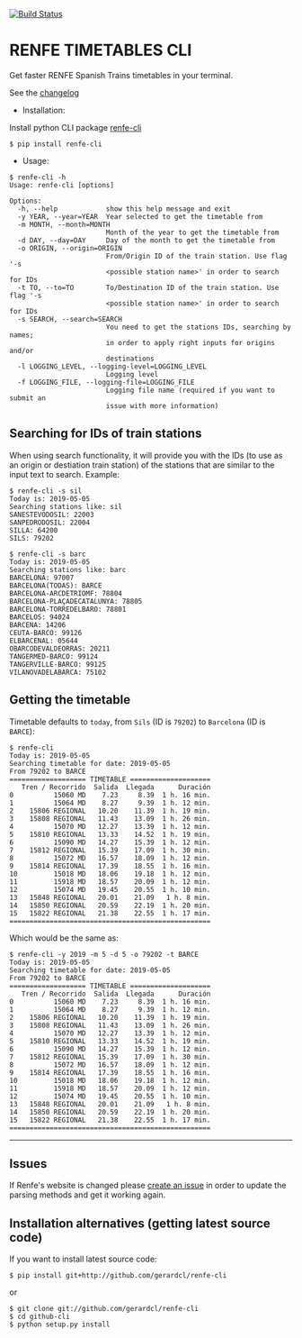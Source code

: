 [![Build Status](https://travis-ci.org/gerardcl/renfe-cli.svg?branch=master)](https://travis-ci.org/gerardcl/renfe-cli)

RENFE TIMETABLES CLI
====================

Get faster RENFE Spanish Trains timetables in your terminal.

See the [changelog](https://github.com/gerardcl/renfe-cli/blob/master/CHANGELOG.md)


- Installation:

Install python CLI package [renfe-cli](https://pypi.org/project/renfe-cli/)

```
$ pip install renfe-cli
```

- Usage:

```
$ renfe-cli -h    
Usage: renfe-cli [options]

Options:
  -h, --help            show this help message and exit
  -y YEAR, --year=YEAR  Year selected to get the timetable from
  -m MONTH, --month=MONTH
                        Month of the year to get the timetable from
  -d DAY, --day=DAY     Day of the month to get the timetable from
  -o ORIGIN, --origin=ORIGIN
                        From/Origin ID of the train station. Use flag '-s
                        <possible station name>' in order to search for IDs
  -t TO, --to=TO        To/Destination ID of the train station. Use flag '-s
                        <possible station name>' in order to search for IDs
  -s SEARCH, --search=SEARCH
                        You need to get the stations IDs, searching by names;
                        in order to apply right inputs for origins and/or
                        destinations
  -l LOGGING_LEVEL, --logging-level=LOGGING_LEVEL
                        Logging level
  -f LOGGING_FILE, --logging-file=LOGGING_FILE
                        Logging file name (required if you want to submit an
                        issue with more information)
```

**Searching for IDs of train stations**
----

 When using search functionality, it will provide you with the IDs (to use as an origin or destiation train station) of the stations that are similar to the input text to search. Example:

```
$ renfe-cli -s sil
Today is: 2019-05-05
Searching stations like: sil
SANESTEVODOSIL: 22003
SANPEDRODOSIL: 22004
SILLA: 64200
SILS: 79202

$ renfe-cli -s barc
Today is: 2019-05-05
Searching stations like: barc
BARCELONA: 97007
BARCELONA(TODAS): BARCE
BARCELONA-ARCDETRIOMF: 78804
BARCELONA-PLAÇADECATALUNYA: 78805
BARCELONA-TORREDELBARO: 78801
BARCELOS: 94024
BARCENA: 14206
CEUTA-BARCO: 99126
ELBARCENAL: 05644
OBARCODEVALDEORRAS: 20211
TANGERMED-BARCO: 99124
TANGERVILLE-BARCO: 99125
VILANOVADELABARCA: 75102
```

**Getting the timetable**
----
Timetable defaults to `today`, from `Sils` (ID is `79202`) to `Barcelona` (ID is `BARCE`):

```
$ renfe-cli        
Today is: 2019-05-05
Searching timetable for date: 2019-05-05
From 79202 to BARCE
=================== TIMETABLE ====================
   Tren / Recorrido  Salida  Llegada      Duración
0          15060 MD    7.23     8.39  1 h. 16 min.
1          15064 MD    8.27     9.39  1 h. 12 min.
2    15806 REGIONAL   10.20    11.39  1 h. 19 min.
3    15808 REGIONAL   11.43    13.09  1 h. 26 min.
4          15070 MD   12.27    13.39  1 h. 12 min.
5    15810 REGIONAL   13.33    14.52  1 h. 19 min.
6          15090 MD   14.27    15.39  1 h. 12 min.
7    15812 REGIONAL   15.39    17.09  1 h. 30 min.
8          15072 MD   16.57    18.09  1 h. 12 min.
9    15814 REGIONAL   17.39    18.55  1 h. 16 min.
10         15018 MD   18.06    19.18  1 h. 12 min.
11         15918 MD   18.57    20.09  1 h. 12 min.
12         15074 MD   19.45    20.55  1 h. 10 min.
13   15848 REGIONAL   20.01    21.09   1 h. 8 min.
14   15850 REGIONAL   20.59    22.19  1 h. 20 min.
15   15822 REGIONAL   21.38    22.55  1 h. 17 min.
==================================================
```

Which would be the same as:

```
$ renfe-cli -y 2019 -m 5 -d 5 -o 79202 -t BARCE
Today is: 2019-05-05
Searching timetable for date: 2019-05-05
From 79202 to BARCE
=================== TIMETABLE ====================
   Tren / Recorrido  Salida  Llegada      Duración
0          15060 MD    7.23     8.39  1 h. 16 min.
1          15064 MD    8.27     9.39  1 h. 12 min.
2    15806 REGIONAL   10.20    11.39  1 h. 19 min.
3    15808 REGIONAL   11.43    13.09  1 h. 26 min.
4          15070 MD   12.27    13.39  1 h. 12 min.
5    15810 REGIONAL   13.33    14.52  1 h. 19 min.
6          15090 MD   14.27    15.39  1 h. 12 min.
7    15812 REGIONAL   15.39    17.09  1 h. 30 min.
8          15072 MD   16.57    18.09  1 h. 12 min.
9    15814 REGIONAL   17.39    18.55  1 h. 16 min.
10         15018 MD   18.06    19.18  1 h. 12 min.
11         15918 MD   18.57    20.09  1 h. 12 min.
12         15074 MD   19.45    20.55  1 h. 10 min.
13   15848 REGIONAL   20.01    21.09   1 h. 8 min.
14   15850 REGIONAL   20.59    22.19  1 h. 20 min.
15   15822 REGIONAL   21.38    22.55  1 h. 17 min.
==================================================
```


---

Issues
----
If Renfe's website is changed please [create an issue](https://github.com/gerardcl/renfe-cli/issues) in order to update the parsing methods and get it working again.


Installation alternatives (getting latest source code)
----
If you want to install latest source code:
```
$ pip install git+http://github.com/gerardcl/renfe-cli
```
or
```
$ git clone git://github.com/gerardcl/renfe-cli
$ cd github-cli
$ python setup.py install
```
